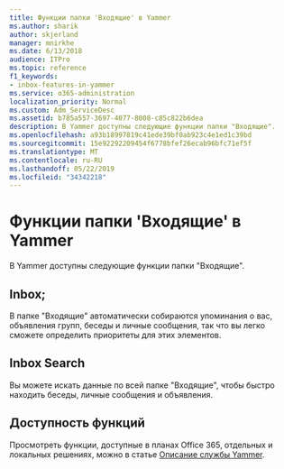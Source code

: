 ```yaml
---
title: Функции папки 'Входящие' в Yammer
ms.author: sharik
author: skjerland
manager: mnirkhe
ms.date: 6/13/2018
audience: ITPro
ms.topic: reference
f1_keywords:
- inbox-features-in-yammer
ms.service: o365-administration
localization_priority: Normal
ms.custom: Adm_ServiceDesc
ms.assetid: b785a557-3697-4077-8008-c85c822b6dea
description: В Yammer доступны следующие функции папки "Входящие".
ms.openlocfilehash: a93b18997819c41ede39bf0ab923c4e1ed1c39bd
ms.sourcegitcommit: 15e92292209454f6778bfef26ecab96bfc71ef5f
ms.translationtype: MT
ms.contentlocale: ru-RU
ms.lasthandoff: 05/22/2019
ms.locfileid: "34342218"
---
```

# <a name="inbox-features-in-yammer"></a>Функции папки 'Входящие' в Yammer

В Yammer доступны следующие функции папки "Входящие".
  
## <a name="inbox"></a>Inbox;
<a name="bkmk_Inbox"> </a>

В папке "Входящие" автоматически собираются упоминания о вас, объявления групп, беседы и личные сообщения, так что вы легко сможете определить приоритеты для этих элементов.
  
## <a name="inbox-search"></a>Inbox Search
<a name="bkmk_InboxSearch"> </a>

Вы можете искать данные по всей папке "Входящие", чтобы быстро находить беседы, личные сообщения и объявления.
  
## <a name="feature-availability"></a>Доступность функций
<a name="bkmk_InboxSearch"> </a>

Просмотреть функции, доступные в планах Office 365, отдельных и локальных решениях, можно в статье [Описание службы Yammer](yammer-service-description.md).
  

